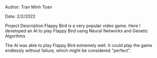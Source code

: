Author: Tran Minh Toan

Date: 2/2/2022

Project Description
Flappy Bird is a very popular video game. Here I developed an AI to play Flappy Bird using Neural Networks and Genetic Algorihms

The AI was able to play Flappy Bird extremely well. It could play the game endlessly without failure, which might be considered "perfect".
